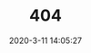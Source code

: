 ---
title: 404
date: 2020-3-11 14:05:27
type: "404"
layout: "404"
description: "说出来你可能不相信，页面找不到了！"
---